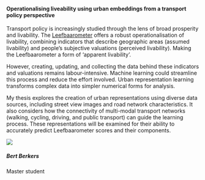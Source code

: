 <div class="row">
  <div class="col-sm-8">
    <h4 id="bert-berkers">Operationalising liveability using urban embeddings from a transport policy perspective</h4>
    <p>
      Transport policy is increasingly studied through the lens of broad prosperity and livability. The <a href="https://www.leefbaarometer.nl/home.php">Leefbaarometer</a> offers a robust operationalisation of livability, combining indicators that describe geographic areas (assumed livability) and people’s subjective valuations (perceived livability). Making the Leefbaarometer a form of ‘apparent livability’.
    </p>
    <p>
      However, creating, updating, and collecting the data behind these indicators and valuations remains labour-intensive. Machine learning could streamline this process and reduce the effort involved. Urban representation learning transforms complex data into simpler numerical forms for analysis.
    </p>
    <p>
      My thesis explores the creation of urban representations using diverse data sources, including street view images and road network characteristics. It also considers how the connectivity of multi-modal transport networks (walking, cycling, driving, and public transport) can guide the learning process. These representations will be examined for their ability to accurately predict Leefbaarometer scores and their components.
    </p>
  </div>

  <div class="col-sm-4">
    <div class="card contact-card">
      <div class="row g-0">
        <div class="col-sm-3">
          <!-- <a href="https://www.tudelft.nl/en/"> -->
            <img src="{{ 'assets/images/person.webp' | relative_url }}" class="contact-avatar">
          <!-- </a> -->
        </div>
        <div class="col-sm-9 gx-sm-3">
          <div class="card-body">
            <h5 class="card-title">Bert Berkers</h5>
            <p class="card-text">
              Master student<br>
              <!-- <a href="mailto:mail@tudelft.nl">some.address@student.tudelft.nl</a> -->
            </p>
          </div>
        </div>
      </div>
    </div>
  </div>

</div>